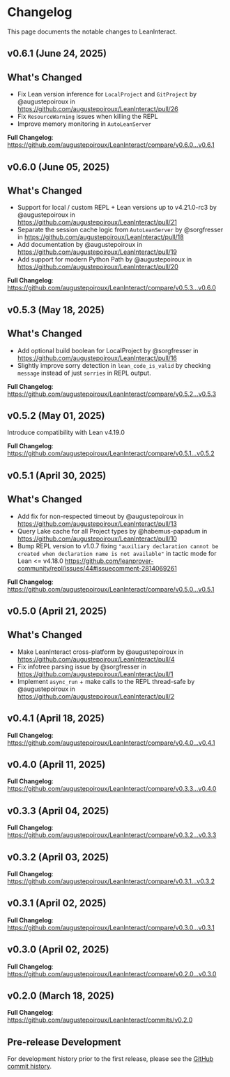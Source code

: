 # Changelog

This page documents the notable changes to LeanInteract.

## v0.6.1 (June 24, 2025)

## What's Changed

* Fix Lean version inference for `LocalProject` and `GitProject` by @augustepoiroux in <https://github.com/augustepoiroux/LeanInteract/pull/26>
* Fix `ResourceWarning` issues when killing the REPL
* Improve memory monitoring in `AutoLeanServer`

**Full Changelog**: <https://github.com/augustepoiroux/LeanInteract/compare/v0.6.0...v0.6.1>

## v0.6.0 (June 05, 2025)

## What's Changed

* Support for local / custom REPL + Lean versions up to v4.21.0-rc3 by @augustepoiroux in <https://github.com/augustepoiroux/LeanInteract/pull/21>
* Separate the session cache logic from `AutoLeanServer` by @sorgfresser in <https://github.com/augustepoiroux/LeanInteract/pull/18>
* Add documentation by @augustepoiroux in <https://github.com/augustepoiroux/LeanInteract/pull/19>
* Add support for modern Python Path by @augustepoiroux in <https://github.com/augustepoiroux/LeanInteract/pull/20>

**Full Changelog**: <https://github.com/augustepoiroux/LeanInteract/compare/v0.5.3...v0.6.0>

## v0.5.3 (May 18, 2025)

## What's Changed

* Add optional build boolean for LocalProject by @sorgfresser in <https://github.com/augustepoiroux/LeanInteract/pull/16>
* Slightly improve sorry detection in `lean_code_is_valid` by checking `message` instead of just `sorries` in REPL output.

**Full Changelog**: <https://github.com/augustepoiroux/LeanInteract/compare/v0.5.2...v0.5.3>

## v0.5.2 (May 01, 2025)

Introduce compatibility with Lean v4.19.0

**Full Changelog**: <https://github.com/augustepoiroux/LeanInteract/compare/v0.5.1...v0.5.2>

## v0.5.1 (April 30, 2025)

## What's Changed

* Add fix for non-respected timeout by @augustepoiroux in <https://github.com/augustepoiroux/LeanInteract/pull/13>
* Query Lake cache for all Project types by @habemus-papadum in <https://github.com/augustepoiroux/LeanInteract/pull/10>
* Bump REPL version to v1.0.7 fixing `"auxiliary declaration cannot be created when declaration name is not available"` in tactic mode for Lean <= v4.18.0 <https://github.com/leanprover-community/repl/issues/44#issuecomment-2814069261>

**Full Changelog**: <https://github.com/augustepoiroux/LeanInteract/compare/v0.5.0...v0.5.1>

## v0.5.0 (April 21, 2025)

## What's Changed

* Make LeanInteract cross-platform by @augustepoiroux in <https://github.com/augustepoiroux/LeanInteract/pull/4>
* Fix infotree parsing issue by @sorgfresser in <https://github.com/augustepoiroux/LeanInteract/pull/1>
* Implement `async_run` + make calls to the REPL thread-safe by @augustepoiroux in <https://github.com/augustepoiroux/LeanInteract/pull/2>

## v0.4.1 (April 18, 2025)

**Full Changelog**: <https://github.com/augustepoiroux/LeanInteract/compare/v0.4.0...v0.4.1>

## v0.4.0 (April 11, 2025)

**Full Changelog**: <https://github.com/augustepoiroux/LeanInteract/compare/v0.3.3...v0.4.0>

## v0.3.3 (April 04, 2025)

**Full Changelog**: <https://github.com/augustepoiroux/LeanInteract/compare/v0.3.2...v0.3.3>

## v0.3.2 (April 03, 2025)

**Full Changelog**: <https://github.com/augustepoiroux/LeanInteract/compare/v0.3.1...v0.3.2>

## v0.3.1 (April 02, 2025)

**Full Changelog**: <https://github.com/augustepoiroux/LeanInteract/compare/v0.3.0...v0.3.1>

## v0.3.0 (April 02, 2025)

**Full Changelog**: <https://github.com/augustepoiroux/LeanInteract/compare/v0.2.0...v0.3.0>

## v0.2.0 (March 18, 2025)

**Full Changelog**: <https://github.com/augustepoiroux/LeanInteract/commits/v0.2.0>

## Pre-release Development

For development history prior to the first release, please see the [GitHub commit history](https://github.com/augustepoiroux/LeanInteract/commits/main).
